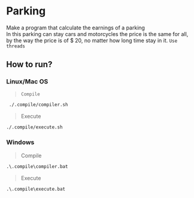 # Parking

Make a program that calculate the earnings of a parking  
In this parking can stay cars and motorcycles the price is the same for all, by the way the price is of $ 20, no matter how long time stay in it. `Use threads` 

## How to run?

### Linux/Mac OS 

> `Compile` 

```bash
 ./.compile/compiler.sh
```

> Execute 

```bash
./.compile/execute.sh
```

### Windows 

> Compile 

```cmd
.\.compile\compiler.bat
```

> Execute 

```cmd
.\.compile\execute.bat
```
